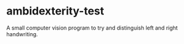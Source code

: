 # ambidexterity-test
A small computer vision program to try and distinguish left and right handwriting.
